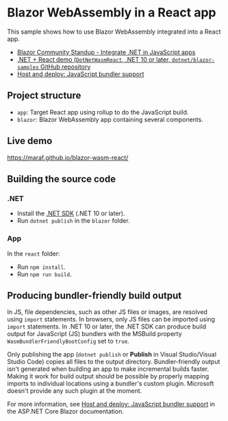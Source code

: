 # Blazor WebAssembly in a React app

This sample shows how to use Blazor WebAssembly integrated into a React app.

* [Blazor Community Standup - Integrate .NET in JavaScript apps](https://www.youtube.com/watch?v=tAh899Gri4E)
* [.NET + React demo (`DotNetWasmReact`, .NET 10 or later, `dotnet/blazor-samples` GitHub repository](https://github.com/dotnet/blazor-samples)
* [Host and deploy: JavaScript bundler support](https://learn.microsoft.com/aspnet/core/blazor/host-and-deploy/#javascript-bundler-support)

## Project structure

* `app`: Target React app using rollup to do the JavaScript build.
* `blazor`: Blazor WebAssembly app containing several components.

## Live demo

https://maraf.github.io/blazor-wasm-react/

## Building the source code

### .NET

* Install the [.NET SDK](https://dotnet.microsoft.com/download) (.NET 10 or later).
* Run `dotnet publish` in the `blazor` folder.

### App

In the `react` folder:

* Run `npm install`.
* Run `npm run build`.

## Producing bundler-friendly build output

In JS, file dependencies, such as other JS files or images, are resolved using `import` statements. In browsers, only JS files can be imported using `import` statements. In .NET 10 or later, the .NET SDK can produce build output for JavaScript (JS) bundlers with the MSBuild property `WasmBundlerFriendlyBootConfig` set to `true`.

Only publishing the app (`dotnet publish` or **Publish** in Visual Studio/Visual Studio Code) copies all files to the output directory. Bundler-friendly output isn't generated when building an app to make incremental builds faster. Making it work for build output should be possible by properly mapping imports to individual locations using a bundler's custom plugin. Microsoft doesn't provide any such plugin at the moment.

For more information, see [Host and deploy: JavaScript bundler support](https://learn.microsoft.com/aspnet/core/blazor/host-and-deploy/#javascript-bundler-support) in the ASP.NET Core Blazor documentation.
